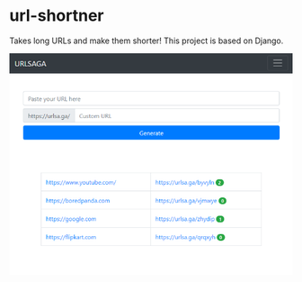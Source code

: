 # url-shortner

Takes long URLs and make them shorter!
This project is based on Django. 

![alt text](urlsaga.PNG)
